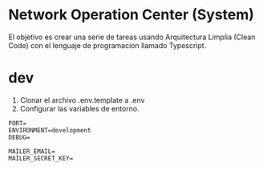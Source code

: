 # Network Operation Center (System)

El objetivo es crear una serie de tareas usando Arquitectura Limplia (Clean Code) con el lenguaje de programacion llamado Typescript.

# dev
1. Clonar el archivo .env.template a .env
2. Configurar las variables de entorno.

```
PORT=
ENVIRONMENT=development
DEBUG=

MAILER_EMAIL=
MAILER_SECRET_KEY=
```
